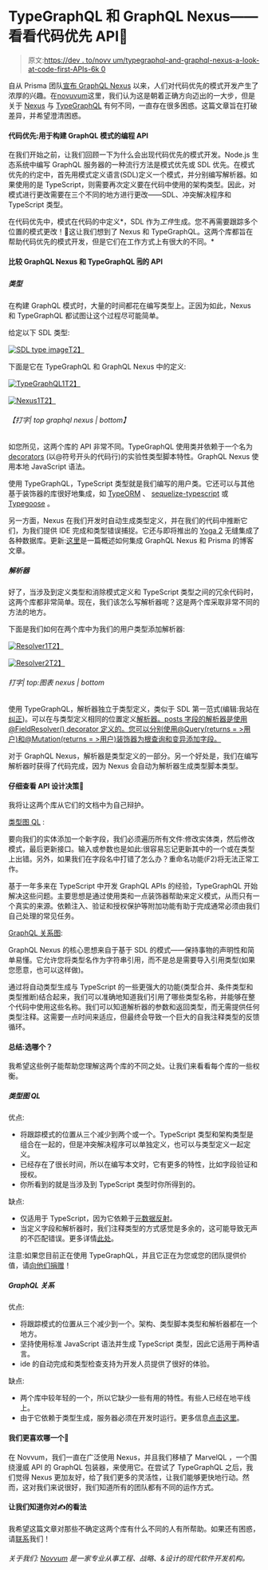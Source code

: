 # TypeGraphQL 和 GraphQL Nexus——看看代码优先 API👀

> 原文:[https://dev . to/novv um/typegraphql-and-graphql-nexus-a-look-at-code-first-APIs-6k 0](https://dev.to/novvum/typegraphql-and-graphql-nexus-a-look-at-code-first-apis-6k0)

自从 Prisma 团队[宣布 GraphQL Nexus](https://www.prisma.io/blog/introducing-graphql-nexus-code-first-graphql-server-development-ll6s1yy5cxl5/) 以来，人们对代码优先的模式开发产生了浓厚的兴趣。在[novuvum](https://www.novvum.io/)这里，我们认为这是朝着正确方向迈出的一大步，但是关于 [Nexus](https://nexus.js.org/) 与 [TypeGraphQL](https://typegraphql.ml/) 有何不同，一直存在很多困惑。这篇文章旨在打破差异，并希望澄清困惑。

#### 代码优先:用于构建 GraphQL 模式的编程 API

在我们开始之前，让我们回顾一下为什么会出现代码优先的模式开发。Node.js 生态系统中编写 GraphQL 服务器的一种流行方法是模式优先或 SDL 优先。在模式优先的约定中，首先用模式定义语言(SDL)定义一个模式，并分别编写解析器。如果使用的是 TypeScript，则需要再次定义要在代码中使用的架构类型。因此，对模式进行更改需要在三个不同的地方进行更改——SDL、冲突解决程序和 TypeScript 类型。

在代码优先中，模式在代码的中定义*，SDL 作为*工件*生成。您不再需要跟踪多个位置的模式更改！🎊这让我们想到了 Nexus 和 TypeGraphQL。这两个库都旨在帮助代码优先的模式开发，但是它们在工作方式上有很大的不同。*

#### [](#comparing-apis-of-graphql-nexus-and-typegraphql-%F0%9F%97%92)比较 GraphQL Nexus 和 TypeGraphQL 🗒的 API

##### [](#types)类型

在构建 GraphQL 模式时，大量的时间都花在编写类型上。正因为如此，Nexus 和 TypeGraphQL 都试图让这个过程尽可能简单。

给定以下 SDL 类型:

[![SDL type image](../Images/a3f43fa71a767fc0d1b45520ee560e82.png)T2】](https://res.cloudinary.com/practicaldev/image/fetch/s--kNfnvIgN--/c_limit%2Cf_auto%2Cfl_progressive%2Cq_auto%2Cw_880/https://assets.website-files.com/5c2fa00d1b7e00754f79fd3e/5cb61ac138605d021abd5a79_1%2A9NrTjz7jWH94dh7S2jqS-A.png)

下面是它在 TypeGraphQL 和 GraphQL Nexus 中的定义:

[![TypeGraphQL1](../Images/2a61f568f53368c3c614c648b142279b.png)T2】](https://res.cloudinary.com/practicaldev/image/fetch/s--CGv6vZqp--/c_limit%2Cf_auto%2Cfl_progressive%2Cq_auto%2Cw_880/https://assets.website-files.com/5c2fa00d1b7e00754f79fd3e/5cb61ac1d3250d9f255975d0_1%2A8cYgWicNS9zPz_sd52krxQ.png)

[![Nexus1](../Images/b12e216b7c2cc517b717d34068158b98.png)T2】](https://res.cloudinary.com/practicaldev/image/fetch/s--7wngqk2J--/c_limit%2Cf_auto%2Cfl_progressive%2Cq_auto%2Cw_880/https://assets.website-files.com/5c2fa00d1b7e00754f79fd3e/5cb61ac1a8c107273dcce60b_1%2ATEQjRCLll5xlov1T8BvGjA.png)

###### [](#typegraphql-top-graphql-nexus%C2%A0-bottom)【打字| top graphql nexus | bottom】

如您所见，这两个库的 API 非常不同。TypeGraphQL 使用类并依赖于一个名为 [decorators](https://www.typescriptlang.org/docs/handbook/decorators.html) (以@符号开头的代码行)的实验性类型脚本特性。GraphQL Nexus 使用本地 JavaScript 语法。

使用 TypeGraphQL，TypeScript 类型就是我们编写的用户类。它还可以与其他基于装饰器的库很好地集成，如 [TypeORM](https://github.com/typeorm/typeorm) 、 [sequelize-typescript](https://github.com/RobinBuschmann/sequelize-typescript) 或 [Typegoose](https://github.com/szokodiakos/typegoose) 。

另一方面，Nexus 在我们开发时自动生成类型定义，并在我们的代码中推断它们，为我们提供 IDE 完成和类型错误捕捉。它还与即将推出的 [Yoga 2](https://github.com/prisma/yoga2) 无缝集成了各种数据库。更新:[这里](https://www.prisma.io/blog/using-graphql-nexus-with-a-database-pmyl3660ncst)是一篇概述如何集成 GraphQL Nexus 和 Prisma 的博客文章。

##### [](#resolvers)解析器

好了，当涉及到定义类型和消除模式定义和 TypeScript 类型之间的冗余代码时，这两个库都非常简单。现在，我们该怎么写解析器呢？这是两个库采取非常不同的方法的地方。

下面是我们如何在两个库中为我们的用户类型添加解析器:

[![Resolver1](../Images/1d5029b7629941c9c696045d8b577804.png)T2】](https://res.cloudinary.com/practicaldev/image/fetch/s--uhMhJFDV--/c_limit%2Cf_auto%2Cfl_progressive%2Cq_auto%2Cw_880/https://assets.website-files.com/5c2fa00d1b7e00754f79fd3e/5cb61ac1cc44c0b52e3b7b03_1%2AEUoMvvGBGHf0g5hdcuwePQ.png)

[![Resolver2](../Images/57c7e424adea0ad2218adf38476a588f.png)T2】](https://res.cloudinary.com/practicaldev/image/fetch/s--15TclLId--/c_limit%2Cf_auto%2Cfl_progressive%2Cq_auto%2Cw_880/https://assets.website-files.com/5c2fa00d1b7e00754f79fd3e/5cb61ac1de49b87d4c9c90d0_1%2Au90eCZeVUxQ7dVC4PN3n0A.png)

###### [](#typegraphql-top-graphql-nexus%C2%A0-bottom)打字| top:图表 nexus | bottom

使用 TypeGraphQL，解析器独立于类型定义，类似于 SDL 第一范式(编辑:我站在[纠正](https://twitter.com/typegraphql/status/1118946711102197760))。可以在与类型定义相同的位置定义[解析器。posts 字段的解析器是使用@FieldResolver() decorator 定义的。您可以分别使用@Query(returns = >用户)和@Mutation(returns = >用户)装饰器为根查询和变异添加字段。](https://github.com/19majkel94/type-graphql/blob/v0.17.1/examples/simple-usage/recipe-type.ts#L25-L33)

对于 GraphQL Nexus，解析器是类型定义的一部分。另一个好处是，我们在编写解析器时获得了代码完成，因为 Nexus 会自动为解析器生成类型脚本类型。

#### [](#a-closer-look-at-the-api-design-decisions)仔细查看 API 设计决策🔭

我将让这两个库从它们的文档中为自己辩护。

[类型图 QL](https://typegraphql.ml/docs/introduction.html#why) :

要向我们的实体添加一个新字段，我们必须遍历所有文件:修改实体类，然后修改模式，最后更新接口。输入或参数也是如此:很容易忘记更新其中的一个或在类型上出错。另外，如果我们在字段名中打错了怎么办？重命名功能(F2)将无法正常工作。

基于一年多来在 TypeScript 中开发 GraphQL APIs 的经验，TypeGraphQL 开始解决这些问题。主要思想是通过使用类和一点装饰器帮助来定义模式，从而只有一个真实的来源。依赖注入、验证和授权保护等附加功能有助于完成通常必须由我们自己处理的常见任务。

[GraphQL 关系图](https://nexus.js.org/docs/why-graphql-nexus):

GraphQL Nexus 的核心思想来自于基于 SDL 的模式——保持事物的声明性和简单易懂。它允许您将类型名作为字符串引用，而不是总是需要导入引用类型(如果您愿意，也可以这样做)。

通过将自动类型生成与 TypeScript 的一些更强大的功能(类型合并、条件类型和类型推断)结合起来，我们可以准确地知道我们引用了哪些类型名称，并能够在整个代码中使用这些名称。我们可以知道解析器的参数和返回类型，而无需提供任何类型注释。这需要一点时间来适应，但最终会导致一个巨大的自我注释类型的反馈循环。

#### [](#summary-which-one-to-choose)总结:选哪个？

我希望这些例子能帮助您理解这两个库的不同之处。让我们来看看每个库的一些权衡。

##### [](#typegraphql)类型图 QL

优点:

*   将跟踪模式的位置从三个减少到两个或一个。TypeScript 类型和架构类型是组合在一起的，但是冲突解决程序可以单独定义，也可以与类型定义一起定义。
*   已经存在了很长时间，所以在编写本文时，它有更多的特性，比如字段验证和授权。
*   你所看到的就是当涉及到 TypeScript 类型时你所得到的。

缺点:

*   仅适用于 TypeScript，因为它依赖于[元数据反射](https://github.com/rbuckton/reflect-metadata)。
*   当定义字段和解析器时，我们注释类型的方式感觉是多余的，这可能导致无声的不匹配错误。更多详情[此处](https://github.com/19majkel94/type-graphql/issues/296)。

注意:如果您目前正在使用 TypeGraphQL，并且它正在为您或您的团队提供价值，请[向他们捐赠](https://opencollective.com/typegraphql)！

##### [](#graphql-nexus)GraphQL 关系

优点:

*   将跟踪模式的位置从三个减少到一个。架构、类型脚本类型和解析器都在一个地方。
*   坚持使用标准 JavaScript 语法并生成 TypeScript 类型，因此它适用于两种语言。
*   ide 的自动完成和类型检查支持为开发人员提供了很好的体验。

缺点:

*   两个库中较年轻的一个，所以它缺少一些有用的特性。有些人已经在地平线上。
*   由于它依赖于类型生成，服务器必须在开发时运行。更多信息[点击这里](https://github.com/prisma/nexus/issues/77)。

#### [](#which-one-we-prefer)我们更喜欢哪一个🙌

在 Novvum，我们一直在广泛使用 Nexus，并且我们移植了 MarvelQL ，一个围绕漫威 API 的 GraphQL 包装器，来使用它。在尝试了 TypeGraphQL 之后，我们觉得 Nexus 更加友好，给了我们更多的灵活性，让我们能够更快地行动。然而，这对我们来说很好，我们知道所有的团队都有不同的运作方式。

#### [](#let-us-know-what-you-think)让我们知道你对✍️的看法

我希望这篇文章对那些不确定这两个库有什么不同的人有所帮助。如果还有困惑，请[联系](https://www.novvum.io/contact-us)我们！

###### [](#about-us-novvum-is-a-modern-software-development-agency-specializing-in-both-engineering-strategy-amp-design)关于我们: [Novvum](https://www.novvum.io/) 是一家专业从事工程、战略、&设计的现代软件开发机构。